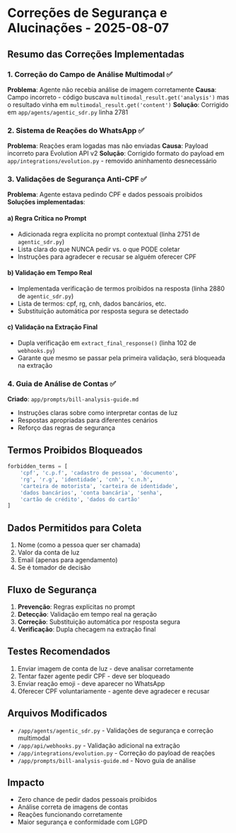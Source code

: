 # Correções de Segurança e Alucinações - 2025-08-07

## Resumo das Correções Implementadas

### 1. Correção do Campo de Análise Multimodal ✅
**Problema**: Agente não recebia análise de imagem corretamente
**Causa**: Campo incorreto - código buscava `multimodal_result.get('analysis')` mas o resultado vinha em `multimodal_result.get('content')`
**Solução**: Corrigido em `app/agents/agentic_sdr.py` linha 2781

### 2. Sistema de Reações do WhatsApp ✅
**Problema**: Reações eram logadas mas não enviadas
**Causa**: Payload incorreto para Evolution API v2
**Solução**: Corrigido formato do payload em `app/integrations/evolution.py` - removido aninhamento desnecessário

### 3. Validações de Segurança Anti-CPF ✅
**Problema**: Agente estava pedindo CPF e dados pessoais proibidos
**Soluções implementadas**:

#### a) Regra Crítica no Prompt
- Adicionada regra explícita no prompt contextual (linha 2751 de `agentic_sdr.py`)
- Lista clara do que NUNCA pedir vs. o que PODE coletar
- Instruções para agradecer e recusar se alguém oferecer CPF

#### b) Validação em Tempo Real
- Implementada verificação de termos proibidos na resposta (linha 2880 de `agentic_sdr.py`)
- Lista de termos: cpf, rg, cnh, dados bancários, etc.
- Substituição automática por resposta segura se detectado

#### c) Validação na Extração Final
- Dupla verificação em `extract_final_response()` (linha 102 de `webhooks.py`)
- Garante que mesmo se passar pela primeira validação, será bloqueada na extração

### 4. Guia de Análise de Contas ✅
**Criado**: `app/prompts/bill-analysis-guide.md`
- Instruções claras sobre como interpretar contas de luz
- Respostas apropriadas para diferentes cenários
- Reforço das regras de segurança

## Termos Proibidos Bloqueados
```python
forbidden_terms = [
    'cpf', 'c.p.f', 'cadastro de pessoa', 'documento',
    'rg', 'r.g', 'identidade', 'cnh', 'c.n.h',
    'carteira de motorista', 'carteira de identidade',
    'dados bancários', 'conta bancária', 'senha',
    'cartão de crédito', 'dados do cartão'
]
```

## Dados Permitidos para Coleta
1. Nome (como a pessoa quer ser chamada)
2. Valor da conta de luz
3. Email (apenas para agendamento)
4. Se é tomador de decisão

## Fluxo de Segurança
1. **Prevenção**: Regras explícitas no prompt
2. **Detecção**: Validação em tempo real na geração
3. **Correção**: Substituição automática por resposta segura
4. **Verificação**: Dupla checagem na extração final

## Testes Recomendados
1. Enviar imagem de conta de luz - deve analisar corretamente
2. Tentar fazer agente pedir CPF - deve ser bloqueado
3. Enviar reação emoji - deve aparecer no WhatsApp
4. Oferecer CPF voluntariamente - agente deve agradecer e recusar

## Arquivos Modificados
- `/app/agents/agentic_sdr.py` - Validações de segurança e correção multimodal
- `/app/api/webhooks.py` - Validação adicional na extração
- `/app/integrations/evolution.py` - Correção do payload de reações
- `/app/prompts/bill-analysis-guide.md` - Novo guia de análise

## Impacto
- Zero chance de pedir dados pessoais proibidos
- Análise correta de imagens de contas
- Reações funcionando corretamente
- Maior segurança e conformidade com LGPD
